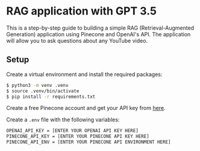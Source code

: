# RAG application with GPT 3.5

This is a step-by-step guide to building a simple RAG (Retrieval-Augmented Generation) application using Pinecone and OpenAI's API. The application will allow you to ask questions about any YouTube video.

## Setup

Create a virtual environment and install the required packages:
```bash
$ python3 -m venv .venv
$ source .venv/bin/activate
$ pip install -r requirements.txt
```
Create a free Pinecone account and get your API key from [here](https://www.pinecone.io/).

Create a `.env` file with the following variables:

```bash
OPENAI_API_KEY = [ENTER YOUR OPENAI API KEY HERE]
PINECONE_API_KEY = [ENTER YOUR PINECONE API KEY HERE]
PINECONE_API_ENV = [ENTER YOUR PINECONE API ENVIRONMENT HERE]
```
